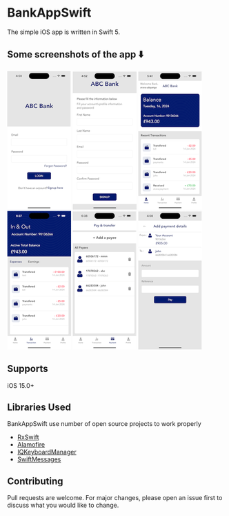 # BankAppSwift
The simple iOS app is written in Swift 5.

## Some screenshots of the app ⬇️
![](https://github.com/ArunaUd92/BankAppSwift/blob/main/Images/Login%20Screen.png?raw=true)
![](https://github.com/ArunaUd92/BankAppSwift/blob/main/Images/Register%20Screen.png?raw=true)
![](https://github.com/ArunaUd92/BankAppSwift/blob/main/Images/Home%20Screen.png?raw=true)
![](https://github.com/ArunaUd92/BankAppSwift/blob/main/Images/Transaction%20Screen.png?raw=true)
![](https://github.com/ArunaUd92/BankAppSwift/blob/main/Images/Payment%20Screen.png?raw=true)
![](https://github.com/ArunaUd92/BankAppSwift/blob/main/Images/Payment%20Screen%202.png?raw=true)


## Supports

iOS 15.0+


## Libraries Used

BankAppSwift use number of open source projects to work properly

* [RxSwift](https://github.com/ReactiveX/RxSwift)
* [Alamofire](https://github.com/Alamofire/Alamofire)
* [IQKeyboardManager](https://github.com/hackiftekhar/IQKeyboardManager)
* [SwiftMessages](https://github.com/SwiftKickMobile/SwiftMessages)



## Contributing
Pull requests are welcome. For major changes, please open an issue first to discuss what you would like to change.
